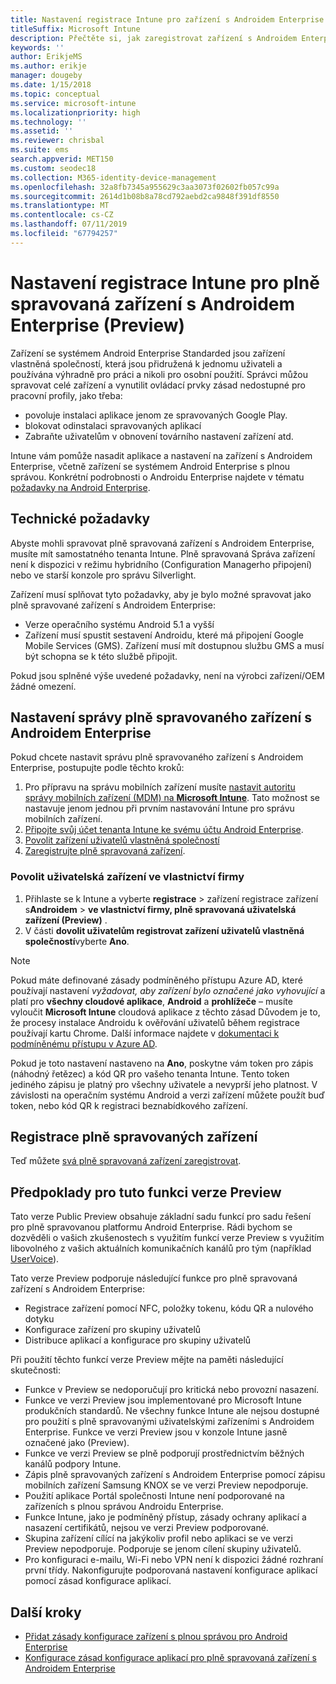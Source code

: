 ```yaml
---
title: Nastavení registrace Intune pro zařízení s Androidem Enterprise s plnou správou
titleSuffix: Microsoft Intune
description: Přečtěte si, jak zaregistrovat zařízení s Androidem Enterprise s plnou správou v Intune.
keywords: ''
author: ErikjeMS
ms.author: erikje
manager: dougeby
ms.date: 1/15/2018
ms.topic: conceptual
ms.service: microsoft-intune
ms.localizationpriority: high
ms.technology: ''
ms.assetid: ''
ms.reviewer: chrisbal
ms.suite: ems
search.appverid: MET150
ms.custom: seodec18
ms.collection: M365-identity-device-management
ms.openlocfilehash: 32a8fb7345a955629c3aa3073f02602fb057c99a
ms.sourcegitcommit: 2614d1b08b8a78cd792aebd2ca9848f391df8550
ms.translationtype: MT
ms.contentlocale: cs-CZ
ms.lasthandoff: 07/11/2019
ms.locfileid: "67794257"
---
```

# <a name="set-up-intune-enrollment-of-android-enterprise-fully-managed-devices-preview"></a>Nastavení registrace Intune pro plně spravovaná zařízení s Androidem Enterprise (Preview)

Zařízení se systémem Android Enterprise Standarded jsou zařízení vlastněná společností, která jsou přidružená k jednomu uživateli a používána výhradně pro práci a nikoli pro osobní použití. Správci můžou spravovat celé zařízení a vynutilit ovládací prvky zásad nedostupné pro pracovní profily, jako třeba:
- povoluje instalaci aplikace jenom ze spravovaných Google Play.
- blokovat odinstalaci spravovaných aplikací
- Zabraňte uživatelům v obnovení továrního nastavení zařízení atd.

Intune vám pomůže nasadit aplikace a nastavení na zařízení s Androidem Enterprise, včetně zařízení se systémem Android Enterprise s plnou správou. Konkrétní podrobnosti o Androidu Enterprise najdete v tématu [požadavky na Android Enterprise](https://support.google.com/work/android/answer/6174145?hl=en&ref_topic=6151012).

## <a name="technical-requirements"></a>Technické požadavky

Abyste mohli spravovat plně spravovaná zařízení s Androidem Enterprise, musíte mít samostatného tenanta Intune. Plně spravovaná Správa zařízení není k dispozici v režimu hybridního (Configuration Managerho připojení) nebo ve starší konzole pro správu Silverlight.

Zařízení musí splňovat tyto požadavky, aby je bylo možné spravovat jako plně spravované zařízení s Androidem Enterprise:

- Verze operačního systému Android 5.1 a vyšší
- Zařízení musí spustit sestavení Androidu, které má připojení Google Mobile Services (GMS). Zařízení musí mít dostupnou službu GMS a musí být schopna se k této službě připojit.

Pokud jsou splněné výše uvedené požadavky, není na výrobci zařízení/OEM žádné omezení.

## <a name="set-up-android-enterprise-fully-managed-device-management"></a>Nastavení správy plně spravovaného zařízení s Androidem Enterprise

Pokud chcete nastavit správu plně spravovaného zařízení s Androidem Enterprise, postupujte podle těchto kroků:

1. Pro přípravu na správu mobilních zařízení musíte [nastavit autoritu správy mobilních zařízení (MDM) na **Microsoft Intune**](mdm-authority-set.md). Tato možnost se nastavuje jenom jednou při prvním nastavování Intune pro správu mobilních zařízení.
2. [Připojte svůj účet tenanta Intune ke svému účtu Android Enterprise](connect-intune-android-enterprise.md).
3. [Povolit zařízení uživatelů vlastněná společností](#enable-corporate-owned-user-devices)
4. [Zaregistrujte plně spravovaná zařízení](#enroll-the-fully-managed-devices).

### <a name="enable-corporate-owned-user-devices"></a>Povolit uživatelská zařízení ve vlastnictví firmy

1. Přihlaste [](https://go.microsoft.com/fwlink/?linkid=2090973) se k Intune a vyberte **registrace** > zařízení registrace zařízení s**Androidem** > **ve vlastnictví firmy, plně spravovaná uživatelská zařízení (Preview)** .
2. V části **dovolit uživatelům registrovat zařízení uživatelů vlastněná společností**vyberte **Ano**.

> [!NOTE]
> Pokud máte definované zásady podmíněného přístupu Azure AD, které používají nastavení *vyžadovat, aby zařízení bylo označené jako vyhovující* a platí pro **všechny cloudové aplikace**, **Android** a **prohlížeče** – musíte vyloučit **Microsoft Intune** cloudová aplikace z těchto zásad Důvodem je to, že procesy instalace Androidu k ověřování uživatelů během registrace používají kartu Chrome. Další informace najdete v [dokumentaci k podmíněnému přístupu v Azure AD](https://docs.microsoft.com/azure/active-directory/conditional-access/).

Pokud je toto nastavení nastaveno na **Ano**, poskytne vám token pro zápis (náhodný řetězec) a kód QR pro vašeho tenanta Intune. Tento token jediného zápisu je platný pro všechny uživatele a nevyprší jeho platnost. V závislosti na operačním systému Android a verzi zařízení můžete použít buď token, nebo kód QR k registraci beznabídkového zařízení.

## <a name="enroll-the-fully-managed-devices"></a>Registrace plně spravovaných zařízení
Teď můžete [svá plně spravovaná zařízení zaregistrovat](android-dedicated-devices-fully-managed-enroll.md).

## <a name="considerations-for-this-preview-feature"></a>Předpoklady pro tuto funkci verze Preview
Tato verze Public Preview obsahuje základní sadu funkcí pro sadu řešení pro plně spravovanou platformu Android Enterprise. Rádi bychom se dozvěděli o vašich zkušenostech s využitím funkcí verze Preview s využitím libovolného z vašich aktuálních komunikačních kanálů pro tým (například [UserVoice](https://microsoftintune.uservoice.com/forums/291681-ideas?category_id=210853)).

Tato verze Preview podporuje následující funkce pro plně spravovaná zařízení s Androidem Enterprise:
- Registrace zařízení pomocí NFC, položky tokenu, kódu QR a nulového dotyku
- Konfigurace zařízení pro skupiny uživatelů
- Distribuce aplikací a konfigurace pro skupiny uživatelů


Při použití těchto funkcí verze Preview mějte na paměti následující skutečnosti:
- Funkce v Preview se nedoporučují pro kritická nebo provozní nasazení. 
- Funkce ve verzi Preview jsou implementované pro Microsoft Intune produkčních standardů. Ne všechny funkce Intune ale nejsou dostupné pro použití s plně spravovanými uživatelskými zařízeními s Androidem Enterprise. Funkce ve verzi Preview jsou v konzole Intune jasně označené jako (Preview). 
- Funkce ve verzi Preview se plně podporují prostřednictvím běžných kanálů podpory Intune.
- Zápis plně spravovaných zařízení s Androidem Enterprise pomocí zápisu mobilních zařízení Samsung KNOX se ve verzi Preview nepodporuje. 
- Použití aplikace Portál společnosti Intune není podporované na zařízeních s plnou správou Androidu Enterprise. 
- Funkce Intune, jako je podmíněný přístup, zásady ochrany aplikací a nasazení certifikátů, nejsou ve verzi Preview podporované. 
- Skupina zařízení cílící na jakýkoliv profil nebo aplikaci se ve verzi Preview nepodporuje. Podporuje se jenom cílení skupiny uživatelů. 
- Pro konfiguraci e-mailu, Wi-Fi nebo VPN není k dispozici žádné rozhraní první třídy. Nakonfigurujte podporovaná nastavení konfigurace aplikací pomocí zásad konfigurace aplikací.

## <a name="next-steps"></a>Další kroky
- [Přidat zásady konfigurace zařízení s plnou správou pro Android Enterprise](device-restrictions-android-for-work.md#device-owner-only)
- [Konfigurace zásad konfigurace aplikací pro plně spravovaná zařízení s Androidem Enterprise](app-configuration-policies-use-android.md)

